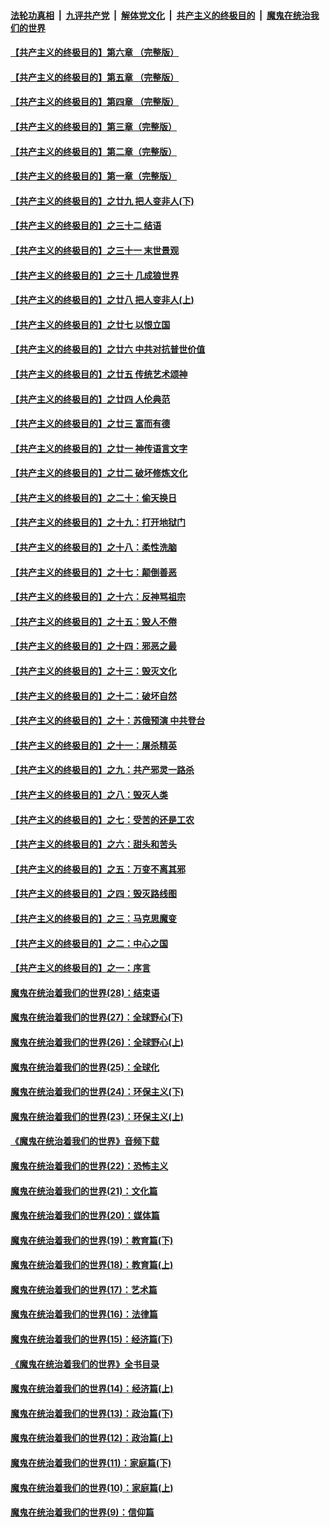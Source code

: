 ####  [法轮功真相](../../../../basic/blob/master/README.md?t=06121902) &nbsp;|&nbsp; [九评共产党](../../../../9ping.md/blob/master/README.md?t=06121902) &nbsp;|&nbsp; [解体党文化](../../../../jtdwh.md/blob/master/README.md?t=06121902)  &nbsp;|&nbsp; [共产主义的终极目的](../../../../gczydzjmd.md/blob/master/README.md?t=06121902) &nbsp;|&nbsp; [魔鬼在统治我们的世界](../../../../mgztzwmdsj.md/blob/master/README.md?t=06121902) 

#### [【共产主义的终极目的】第六章 （完整版）](../pages/nsc422/n11428913.md?t=06121902) 

#### [【共产主义的终极目的】第五章 （完整版）](../pages/nsc422/n11428912.md?t=06121902) 

#### [【共产主义的终极目的】第四章 （完整版）](../pages/nsc422/n11428907.md?t=06121902) 

#### [【共产主义的终极目的】第三章（完整版）](../pages/nsc422/n11428848.md?t=06121902) 

#### [【共产主义的终极目的】第二章（完整版）](../pages/nsc422/n11428831.md?t=06121902) 

#### [【共产主义的终极目的】第一章（完整版）](../pages/nsc422/n11417651.md?t=06121902) 

#### [【共产主义的终极目的】之廿九 把人变非人(下)](../pages/nsc422/n11344140.md?t=06121902) 

#### [【共产主义的终极目的】之三十二 结语](../pages/nsc422/n11360535.md?t=06121902) 

#### [【共产主义的终极目的】之三十一 末世景观](../pages/nsc422/n11351129.md?t=06121902) 

#### [【共产主义的终极目的】之三十 几成狼世界](../pages/nsc422/n11348280.md?t=06121902) 

#### [【共产主义的终极目的】之廿八 把人变非人(上)](../pages/nsc422/n11340492.md?t=06121902) 

#### [【共产主义的终极目的】之廿七 以恨立国](../pages/nsc422/n11336944.md?t=06121902) 

#### [【共产主义的终极目的】之廿六 中共对抗普世价值](../pages/nsc422/n11324785.md?t=06121902) 

#### [【共产主义的终极目的】之廿五 传统艺术颂神](../pages/nsc422/n11296396.md?t=06121902) 

#### [【共产主义的终极目的】之廿四 人伦典范](../pages/nsc422/n11296397.md?t=06121902) 

#### [【共产主义的终极目的】之廿三 富而有德](../pages/nsc422/n11283598.md?t=06121902) 

#### [【共产主义的终极目的】之廿一 神传语言文字](../pages/nsc422/n11263265.md?t=06121902) 

#### [【共产主义的终极目的】之廿二 破坏修炼文化](../pages/nsc422/n11245728.md?t=06121902) 

#### [【共产主义的终极目的】之二十：偷天换日](../pages/nsc422/n11238846.md?t=06121902) 

#### [【共产主义的终极目的】之十九：打开地狱门](../pages/nsc422/n11206376.md?t=06121902) 

#### [【共产主义的终极目的】之十八：柔性洗脑](../pages/nsc422/n11199994.md?t=06121902) 

#### [【共产主义的终极目的】之十七：颠倒善恶](../pages/nsc422/n11179782.md?t=06121902) 

#### [【共产主义的终极目的】之十六：反神骂祖宗](../pages/nsc422/n11166798.md?t=06121902) 

#### [【共产主义的终极目的】之十五：毁人不倦](../pages/nsc422/n11166792.md?t=06121902) 

#### [【共产主义的终极目的】之十四：邪恶之最](../pages/nsc422/n11150249.md?t=06121902) 

#### [【共产主义的终极目的】之十三：毁灭文化](../pages/nsc422/n11135227.md?t=06121902) 

#### [【共产主义的终极目的】之十二：破坏自然](../pages/nsc422/n11135214.md?t=06121902) 

#### [【共产主义的终极目的】之十：苏俄预演 中共登台](../pages/nsc422/n11118424.md?t=06121902) 

#### [【共产主义的终极目的】之十一：屠杀精英](../pages/nsc422/n11118442.md?t=06121902) 

#### [【共产主义的终极目的】之九：共产邪灵一路杀](../pages/nsc422/n11114139.md?t=06121902) 

#### [【共产主义的终极目的】之八：毁灭人类](../pages/nsc422/n11108503.md?t=06121902) 

#### [【共产主义的终极目的】之七：受苦的还是工农](../pages/nsc422/n11101809.md?t=06121902) 

#### [【共产主义的终极目的】之六：甜头和苦头](../pages/nsc422/n11096971.md?t=06121902) 

#### [【共产主义的终极目的】之五：万变不离其邪](../pages/nsc422/n11091285.md?t=06121902) 

#### [【共产主义的终极目的】之四：毁灭路线图](../pages/nsc422/n11086284.md?t=06121902) 

#### [【共产主义的终极目的】之三：马克思魔变](../pages/nsc422/n11061941.md?t=06121902) 

#### [【共产主义的终极目的】之二：中心之国](../pages/nsc422/n11047728.md?t=06121902) 

#### [【共产主义的终极目的】之一：序言](../pages/nsc422/n11086077.md?t=06121902) 

#### [魔鬼在统治着我们的世界(28)：结束语](../pages/nsc422/n10936246.md?t=06121902) 

#### [魔鬼在统治着我们的世界(27)：全球野心(下)](../pages/nsc422/n10928319.md?t=06121902) 

#### [魔鬼在统治着我们的世界(26)：全球野心(上)](../pages/nsc422/n10900318.md?t=06121902) 

#### [魔鬼在统治着我们的世界(25)：全球化](../pages/nsc422/n10788205.md?t=06121902) 

#### [魔鬼在统治着我们的世界(24)：环保主义(下)](../pages/nsc422/n10695307.md?t=06121902) 

#### [魔鬼在统治着我们的世界(23)：环保主义(上)](../pages/nsc422/n10688613.md?t=06121902) 

#### [《魔鬼在统治着我们的世界》音频下载](../pages/nsc422/n10635553.md?t=06121902) 

#### [魔鬼在统治着我们的世界(22)：恐怖主义](../pages/nsc422/n10614727.md?t=06121902) 

#### [魔鬼在统治着我们的世界(21)：文化篇](../pages/nsc422/n10597706.md?t=06121902) 

#### [魔鬼在统治着我们的世界(20)：媒体篇](../pages/nsc422/n10586579.md?t=06121902) 

#### [魔鬼在统治着我们的世界(19)：教育篇(下)](../pages/nsc422/n10564808.md?t=06121902) 

#### [魔鬼在统治着我们的世界(18)：教育篇(上)](../pages/nsc422/n10526970.md?t=06121902) 

#### [魔鬼在统治着我们的世界(17)：艺术篇](../pages/nsc422/n10499093.md?t=06121902) 

#### [魔鬼在统治着我们的世界(16)：法律篇](../pages/nsc422/n10485969.md?t=06121902) 

#### [魔鬼在统治着我们的世界(15)：经济篇(下)](../pages/nsc422/n10469975.md?t=06121902) 

#### [《魔鬼在统治着我们的世界》全书目录](../pages/nsc422/n10464261.md?t=06121902) 

#### [魔鬼在统治着我们的世界(14)：经济篇(上)](../pages/nsc422/n10457370.md?t=06121902) 

#### [魔鬼在统治着我们的世界(13)：政治篇(下)](../pages/nsc422/n10448270.md?t=06121902) 

#### [魔鬼在统治着我们的世界(12)：政治篇(上)](../pages/nsc422/n10444576.md?t=06121902) 

#### [魔鬼在统治着我们的世界(11)：家庭篇(下)](../pages/nsc422/n10440961.md?t=06121902) 

#### [魔鬼在统治着我们的世界(10)：家庭篇(上)](../pages/nsc422/n10435448.md?t=06121902) 

#### [魔鬼在统治着我们的世界(9)：信仰篇](../pages/nsc422/n10432159.md?t=06121902) 

